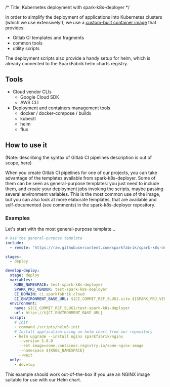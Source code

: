 /*
Title: Kubernetes deployment with spark-k8s-deployer
*/

In order to simplify the deployment of applications into Kubernetes clusters (which we use extensively!), we use a [custom-built container image](https://github.com/sparkfabrik/spark-k8s-deployer) that provides:
* Gitlab CI templates and fragments
* common tools
* utility scripts

The deployment scripts also provide a handy setup for helm, which is already connected to the SparkFabrik helm charts registry.

## Tools

* Cloud vendor CLIs
  * Google Cloud SDK
  * AWS CLI
* Deployment and containers management tools
  * docker / docker-compose / buildx
  * kubectl
  * helm
  * flux

## How to use it

(Note: describing the syntax of Gitlab CI pipelines description is out of scope, here)

When you create Gitlab CI pipelines for one of our projects, you can take advantage of the templates available from spark-k8s-deployer. Some of them can be seen as general-purpose templates: you just need to include them, and create your deployment jobs invoking the scripts, maybe passing several environment variables. This is the most common use of the image, but you can also look at more elaborate templates, that are available and self-documented (see comments) in the spark-k8s-deployer repository.

### Examples

Let's start with the most general-purpose template…

```yaml
# Use the general-purpose template
include:
  - remote: "https://raw.githubusercontent.com/sparkfabrik/spark-k8s-deployer/master/templates/.gitlab-ci-template.yml"

stages:
  - deploy

develop-deploy:
  stage: deploy
  variables:
    KUBE_NAMESPACE: test-spark-k8s-deployer
    SPARK_PRJ_VENDOR: test-spark-k8s-deployer
    CI_DOMAIN: ci.sparkfabrik.cloud
    CI_ENVIRONMENT_BASE_URL: ${CI_COMMIT_REF_SLUG}.site.${SPARK_PRJ_VENDOR}.${CI_DOMAIN}
  environment:
    name: ${CI_COMMIT_REF_SLUG}/test-spark-k8s-deployer
    url: https://${CI_ENVIRONMENT_BASE_URL}
  script:
    # Init
    - command /scripts/helm3-init
    # Install application using an helm chart from our repository
    - helm upgrade --install nginx sparkfabrik/nginx
      --version 5.0.0
      --set image=some.container.registry.io/some-nginx-image
      --namespace ${KUBE_NAMESPACE}
      --wait
  only:
    - develop
```

This example should work out-of-the-box if you use an NGINX image suitable for use with our Helm chart.
